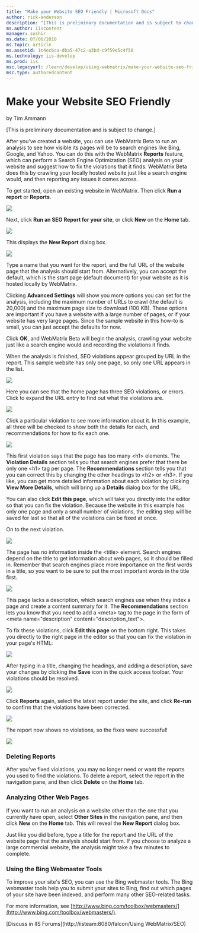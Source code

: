 ```yaml
---
title: "Make your Website SEO Friendly | Microsoft Docs"
author: rick-anderson
description: "[This is preliminary documentation and is subject to change.] After you've created a website, you can use WebMatrix Beta to run an analysis to see how visibl..."
ms.author: iiscontent
manager: soshir
ms.date: 07/06/2010
ms.topic: article
ms.assetid: 1c4ecbca-dba5-47c2-a3bd-c9f59e5c4f58
ms.technology: iis-develop
ms.prod: iis
msc.legacyurl: /learn/develop/using-webmatrix/make-your-website-seo-friendly
msc.type: authoredcontent
---
```

Make your Website SEO Friendly
====================
by Tim Ammann

[This is preliminary documentation and is subject to change.]

After you've created a website, you can use WebMatrix Beta to run an analysis to see how visible its pages will be to search engines like Bing, Google, and Yahoo. You can do this with the WebMatrix **Reports** feature, which can perform a Search Engine Optimization (SEO) analysis on your website and suggest how to fix the violations that it finds. WebMatrix Beta does this by crawling your locally hosted website just like a search engine would, and then reporting any issues it comes across.

To get started, open an existing website in WebMatrix. Then click **Run a report** or **Reports**.

[![](make-your-website-seo-friendly/_static/image3.png)](make-your-website-seo-friendly/_static/image1.png)

Next, click **Run an SEO Report for your site**, or click **New** on the **Home** tab.

[![](make-your-website-seo-friendly/_static/image7.png)](make-your-website-seo-friendly/_static/image5.png)

This displays the **New Report** dialog box.

[![](make-your-website-seo-friendly/_static/image11.png)](make-your-website-seo-friendly/_static/image9.png)

Type a name that you want for the report, and the full URL of the website page that the analysis should start from. Alternatively, you can accept the default, which is the start page (default document) for your website as it is hosted locally by WebMatrix.

Clicking **Advanced Settings** will show you more options you can set for the analysis, including the maximum number of URLs to crawl (the default is 20,000) and the maximum page size to download (100 KB). These options are important if you have a website with a large number of pages, or if your website has very large pages. Since the sample website in this how-to is small, you can just accept the defaults for now.

Click **OK**, and WebMatrix Beta will begin the analysis, crawling your website just like a search engine would and recording the violations it finds.

When the analysis is finished, SEO violations appear grouped by URL in the report. This sample website has only one page, so only one URL appears in the list.

[![](make-your-website-seo-friendly/_static/image15.png)](make-your-website-seo-friendly/_static/image13.png)

Here you can see that the home page has three SEO violations, or errors. Click to expand the URL entry to find out what the violations are.

[![](make-your-website-seo-friendly/_static/image19.png)](make-your-website-seo-friendly/_static/image17.png)

Click a particular violation to see more information about it. In this example, all three will be checked to show both the details for each, and recommendations for how to fix each one.

[![](make-your-website-seo-friendly/_static/image23.png)](make-your-website-seo-friendly/_static/image21.png)

This first violation says that the page has too many &lt;h1&gt; elements. The **Violation Details** section tells you that search engines prefer that there be only one &lt;h1&gt; tag per page. The **Recommendations** section tells you that you can correct this by changing the other headings to &lt;h2&gt; or &lt;h3&gt;. If you like, you can get more detailed information about each violation by clicking **View More Details**, which will bring up a **Details** dialog box for the URL.

You can also click **Edit this page**, which will take you directly into the editor so that you can fix the violation. Because the website in this example has only one page and only a small number of violations, the editing step will be saved for last so that all of the violations can be fixed at once.

On to the next violation.

[![](make-your-website-seo-friendly/_static/image27.png)](make-your-website-seo-friendly/_static/image25.png)

The page has no information inside the &lt;title&gt; element. Search engines depend on the title to get information about web pages, so it should be filled in. Remember that search engines place more importance on the first words in a title, so you want to be sure to put the most important words in the title first.

[![](make-your-website-seo-friendly/_static/image31.png)](make-your-website-seo-friendly/_static/image29.png)

This page lacks a description, which search engines use when they index a page and create a content summary for it. The **Recommendations** section lets you know that you need to add a &lt;meta&gt; tag to the page in the form of &lt;meta name="description" content="description\_text"&gt;.

To fix these violations, click **Edit this page** on the bottom right. This takes you directly to the right page in the editor so that you can fix the violation in your page's HTML:

[![](make-your-website-seo-friendly/_static/image35.png)](make-your-website-seo-friendly/_static/image33.png)

After typing in a title, changing the headings, and adding a description, save your changes by clicking the **Save** icon in the quick access toolbar. Your violations should be resolved.

[![](make-your-website-seo-friendly/_static/image39.png)](make-your-website-seo-friendly/_static/image37.png)

Click **Reports** again, select the latest report under the site, and click **Re-run** to confirm that the violations have been corrected.

[![](make-your-website-seo-friendly/_static/image43.png)](make-your-website-seo-friendly/_static/image41.png)

The report now shows no violations, so the fixes were successful!

[![](make-your-website-seo-friendly/_static/image47.png)](make-your-website-seo-friendly/_static/image45.png)

### Deleting Reports

After you've fixed violations, you may no longer need or want the reports you used to find the violations. To delete a report, select the report in the navigation pane, and then click **Delete** on the **Home** tab.

### Analyzing Other Web Pages

If you want to run an analysis on a website other than the one that you currently have open, select **Other Sites** in the navigation pane, and then click **New** on the **Home** tab. This will reveal the **New Report** dialog box.

Just like you did before, type a title for the report and the URL of the website page that the analysis should start from. If you choose to analyze a large commercial website, the analysis might take a few minutes to complete.

### Using the Bing Webmaster Tools

To improve your site's SEO, you can use the Bing webmaster tools. The Bing webmaster tools help you to submit your sites to Bing, find out which pages of your site have been indexed, and perform many other SEO-related tasks.

For more information, see [http://www.bing.com/toolbox/webmasters/](http://www.bing.com/toolbox/webmasters/).
  
  
[Discuss in IIS Forums](http://iisteam:8080/falcon/Using WebMatrix/SEO)